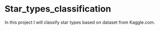 # Star_types_classification
In this project I will classify star types based on dataset from Kaggle.com. 

